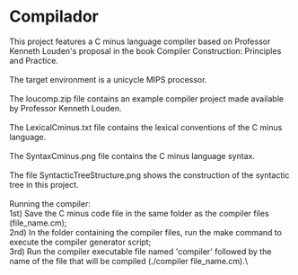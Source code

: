 # Compilador
This project features a C minus language compiler based on Professor Kenneth Louden's proposal in the book Compiler Construction: Principles and Practice.
\
\
The target environment is a unicycle MIPS processor.
\
\
The loucomp.zip file contains an example compiler project made available by Professor Kenneth Louden.
\
\
The LexicalCminus.txt file contains the lexical conventions of the C minus language.
\
\
The SyntaxCminus.png file contains the C minus language syntax.
\
\
The file SyntacticTreeStructure.png shows the construction of the syntactic tree in this project. 
\
\
Running the compiler:\
1st) Save the C minus code file in the same folder as the compiler files (file_name.cm);\
2nd) In the folder containing the compiler files, run the make command to execute the compiler generator script;\
3rd) Run the compiler executable file named 'compiler' followed by the name of the file that will be compiled (./compiler file_name.cm).\ 

